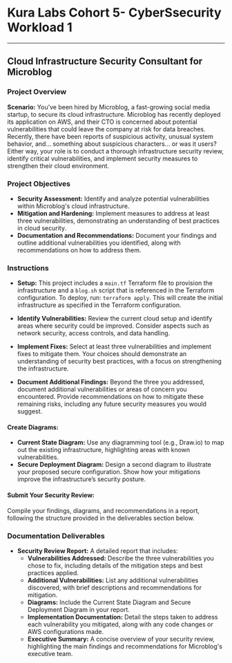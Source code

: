 # Kura Labs Cohort 5- CyberSsecurity Workload 1

---

## Cloud Infrastructure Security Consultant for Microblog

### Project Overview
**Scenario:** You’ve been hired by Microblog, a fast-growing social media startup, to secure its cloud infrastructure. Microblog has recently deployed its application on AWS, and their CTO is concerned about potential vulnerabilities that could leave the company at risk for data breaches. Recently, there have been reports of suspicious activity, unusual system behavior, and… something about suspicious characters… or was it users? Either way, your role is to conduct a thorough infrastructure security review, identify critical vulnerabilities, and implement security measures to strengthen their cloud environment.

### Project Objectives
- **Security Assessment:** Identify and analyze potential vulnerabilities within Microblog's cloud infrastructure.
- **Mitigation and Hardening:** Implement measures to address at least three vulnerabilities, demonstrating an understanding of best practices in cloud security.
- **Documentation and Recommendations:** Document your findings and outline additional vulnerabilities you identified, along with recommendations on how to address them.

### Instructions

- **Setup:** This project includes a `main.tf` Terraform file to provision the infrastructure and a `blog.sh` script that is referenced in the Terraform configuration. To deploy, run: `terraform apply`. This will create the initial infrastructure as specified in the Terraform configuration.

- **Identify Vulnerabilities:** Review the current cloud setup and identify areas where security could be improved. Consider aspects such as network security, access controls, and data handling.

- **Implement Fixes:** Select at least three vulnerabilities and implement fixes to mitigate them. Your choices should demonstrate an understanding of security best practices, with a focus on strengthening the infrastructure.

- **Document Additional Findings:** Beyond the three you addressed, document additional vulnerabilities or areas of concern you encountered. Provide recommendations on how to mitigate these remaining risks, including any future security measures you would suggest.

#### Create Diagrams:
- **Current State Diagram:** Use any diagramming tool (e.g., Draw.io) to map out the existing infrastructure, highlighting areas with known vulnerabilities.
- **Secure Deployment Diagram:** Design a second diagram to illustrate your proposed secure configuration. Show how your mitigations improve the infrastructure’s security posture.

#### Submit Your Security Review:
Compile your findings, diagrams, and recommendations in a report, following the structure provided in the deliverables section below.

### Documentation Deliverables

- **Security Review Report:** A detailed report that includes:
  - **Vulnerabilities Addressed:** Describe the three vulnerabilities you chose to fix, including details of the mitigation steps and best practices applied.
  - **Additional Vulnerabilities:** List any additional vulnerabilities discovered, with brief descriptions and recommendations for mitigation.
  - **Diagrams:** Include the Current State Diagram and Secure Deployment Diagram in your report.
  - **Implementation Documentation:** Detail the steps taken to address each vulnerability you mitigated, along with any code changes or AWS configurations made.
  - **Executive Summary:** A concise overview of your security review, highlighting the main findings and recommendations for Microblog's executive team.
